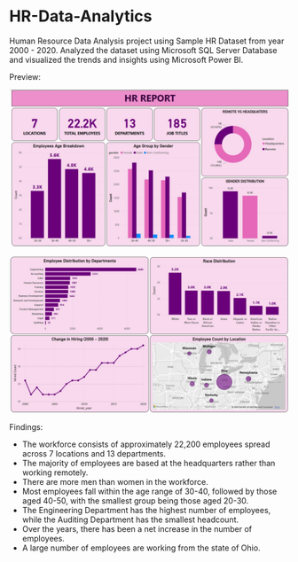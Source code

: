 # HR-Data-Analytics
Human Resource Data Analysis project using Sample HR Dataset from year 2000 - 2020. Analyzed the dataset using Microsoft SQL Server Database and visualized the trends and insights using Microsoft Power BI.

Preview:

![Image Alt](https://github.com/rahulraj0811/HR-Data-Analytics/blob/bd6ddcb665426122e138be04effc07f349a397bf/HR%20Dashboard-1.jpg)

![Image Alt](https://github.com/rahulraj0811/HR-Data-Analytics/blob/cb1db13eb78a2355ba13a01463d9615af2b93bdf/HR%20Dashboard-2.jpg)

Findings:
* The workforce consists of approximately 22,200 employees spread across 7 locations and 13 departments. 
* The majority of employees are based at the headquarters rather than working remotely.
* There are more men than women in the workforce. 
* Most employees fall within the age range of 30-40, followed by those aged 40-50, with the smallest group being those aged 20-30.
* The Engineering Department has the highest number of employees, while the Auditing Department has the smallest headcount.
* Over the years, there has been a net increase in the number of employees. 
* A large number of employees are working from the state of Ohio.

